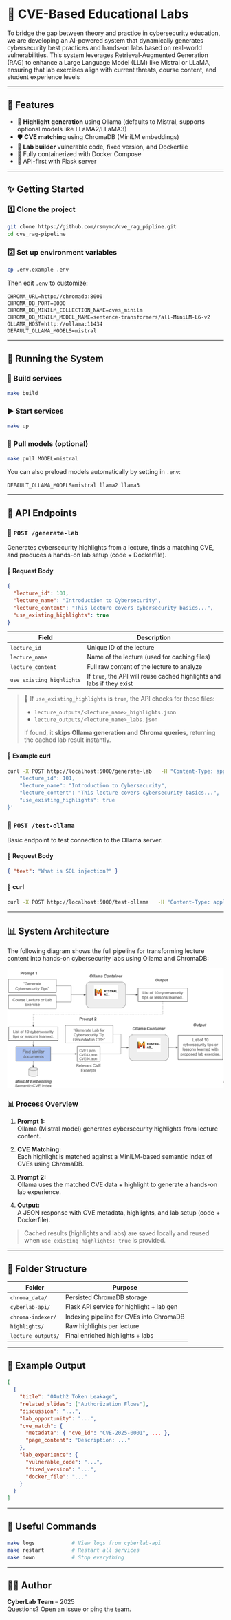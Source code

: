 # 📑 CVE-Based Educational Labs

To bridge the gap between theory and practice in cybersecurity education, we are developing an AI-powered system that dynamically generates cybersecurity best practices and hands-on labs based on real-world vulnerabilities. This system leverages Retrieval-Augmented Generation (RAG) to enhance a Large Language Model (LLM) like Mistral or LLaMA, ensuring that lab exercises align with current threats, course content, and student experience levels

---

## 💪 Features

- 🧠 **Highlight generation** using Ollama (defaults to Mistral, supports optional models like LLaMA2/LLaMA3)
- 🛡️ **CVE matching** using ChromaDB (MiniLM embeddings)
- 🧪 **Lab builder** vulnerable code, fixed version, and Dockerfile
- 📎 Fully containerized with Docker Compose
- 📝 API-first with Flask server

---

## ✨ Getting Started

### 1️⃣ Clone the project

```bash
git clone https://github.com/rsmymc/cve_rag_pipline.git
cd cve_rag-pipeline
```

### 2️⃣ Set up environment variables

```bash
cp .env.example .env
```

Then edit `.env` to customize:

```env
CHROMA_URL=http://chromadb:8000
CHROMA_DB_PORT=8000
CHROMA_DB_MINILM_COLLECTION_NAME=cves_minilm
CHROMA_DB_MINILM_MODEL_NAME=sentence-transformers/all-MiniLM-L6-v2
OLLAMA_HOST=http://ollama:11434
DEFAULT_OLLAMA_MODELS=mistral
```

---

## 🐳 Running the System

### 🔨 Build services

```bash
make build
```

### ▶️ Start services

```bash
make up
```

### 🧠 Pull models (optional)

```bash
make pull MODEL=mistral
```

You can also preload models automatically by setting in `.env`:

```env
DEFAULT_OLLAMA_MODELS=mistral llama2 llama3
```

---

## 🔌 API Endpoints

### 🔹 `POST /generate-lab`

Generates cybersecurity highlights from a lecture, finds a matching CVE, and produces a hands-on lab setup (code + Dockerfile).

#### 🔸 Request Body

```json
{
  "lecture_id": 101,
  "lecture_name": "Introduction to Cybersecurity",
  "lecture_content": "This lecture covers cybersecurity basics...",
  "use_existing_highlights": true
}
```

| Field                   | Description                                                                 |
|-------------------------|-----------------------------------------------------------------------------|
| `lecture_id`            | Unique ID of the lecture                                                    |
| `lecture_name`          | Name of the lecture (used for caching files)                                |
| `lecture_content`       | Full raw content of the lecture to analyze                                  |
| `use_existing_highlights` | If `true`, the API will reuse cached highlights and labs if they exist     |

> 🧠 If `use_existing_highlights` is `true`, the API checks for these files:
> - `lecture_outputs/<lecture_name>_highlights.json`
> - `lecture_outputs/<lecture_name>_labs.json`
>
> If found, it **skips Ollama generation and Chroma queries**, returning the cached lab result instantly.

#### 🔸 Example curl

```bash
curl -X POST http://localhost:5000/generate-lab   -H "Content-Type: application/json"   -d '{
    "lecture_id": 101,
    "lecture_name": "Introduction to Cybersecurity",
    "lecture_content": "This lecture covers cybersecurity basics...",
    "use_existing_highlights": true
}'
```

### 🔹 `POST /test-ollama`

Basic endpoint to test connection to the Ollama server.

#### 🔸 Request Body

```json
{ "text": "What is SQL injection?" }
```

#### 🔸 curl

```bash
curl -X POST http://localhost:5000/test-ollama   -H "Content-Type: application/json"   -d '{"text": "What is SQL injection?"}'
```

---

## 📊 System Architecture

The following diagram shows the full pipeline for transforming lecture content into hands-on cybersecurity labs using Ollama and ChromaDB:

![Data Flow](./data_flow.png)

### 📊 Process Overview

1. **Prompt 1:**  
   Ollama (Mistral model) generates cybersecurity highlights from lecture content.

2. **CVE Matching:**  
   Each highlight is matched against a MiniLM-based semantic index of CVEs using ChromaDB.

3. **Prompt 2:**  
   Ollama uses the matched CVE data + highlight to generate a hands-on lab experience.

4. **Output:**  
   A JSON response with CVE metadata, highlights, and lab setup (code + Dockerfile).

> Cached results (highlights and labs) are saved locally and reused when `use_existing_highlights: true` is provided.

---

## 📂 Folder Structure

| Folder              | Purpose                                  |
|---------------------|------------------------------------------|
| `chroma_data/`      | Persisted ChromaDB storage               |
| `cyberlab-api/`     | Flask API service for highlight + lab gen |
| `chroma-indexer/`   | Indexing pipeline for CVEs into ChromaDB |
| `highlights/`       | Raw highlights per lecture               |
| `lecture_outputs/`  | Final enriched highlights + labs         |

---

## 🧪 Example Output

```json
[
  {
    "title": "OAuth2 Token Leakage",
    "related_slides": ["Authorization Flows"],
    "discussion": "...",
    "lab_opportunity": "...",
    "cve_match": {
      "metadata": { "cve_id": "CVE-2025-0001", ... },
      "page_content": "Description: ..."
    },
    "lab_experience": {
      "vulnerable_code": "...",
      "fixed_version": "...",
      "docker_file": "..."
    }
  }
]
```

---

## 🧹 Useful Commands

```bash
make logs            # View logs from cyberlab-api
make restart         # Restart all services
make down            # Stop everything
```

---

## 👨‍💼 Author

**CyberLab Team** – 2025  
Questions? Open an issue or ping the team.
